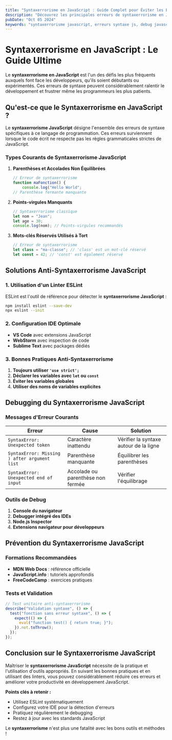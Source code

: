 ```yaml
---
title: "Syntaxerrorisme en JavaScript : Guide Complet pour Éviter les Erreurs"
description: "Découvrez les principales erreurs de syntaxerrorisme en JavaScript et apprenez à les éviter. Guide détaillé avec exemples pratiques et solutions."
pubDate: "Oct 05 2024"
keywords: "syntaxerrorisme javascript, erreurs syntaxe js, debug javascript, erreurs javascript"
---
```


# Syntaxerrorisme en JavaScript : Le Guide Ultime

Le **syntaxerrorisme en JavaScript** est l'un des défis les plus fréquents auxquels font face les développeurs, qu'ils soient débutants ou expérimentés. Ces erreurs de syntaxe peuvent considérablement ralentir le développement et frustrer même les programmeurs les plus patients.

## Qu'est-ce que le Syntaxerrorisme en JavaScript ?

Le **syntaxerrorisme JavaScript** désigne l'ensemble des erreurs de syntaxe spécifiques à ce langage de programmation. Ces erreurs surviennent lorsque le code écrit ne respecte pas les règles grammaticales strictes de JavaScript.

### Types Courants de Syntaxerrorisme JavaScript

1. **Parenthèses et Accolades Non Équilibrées**

   ```javascript
   // Erreur de syntaxerrorisme
   function maFonction() {
       console.log("Hello World";
   // Parenthèse fermante manquante
   ```

2. **Points-virgules Manquants**

   ```javascript
   // Syntaxerrorisme classique
   let nom = "Jean";
   let age = 30;
   console.log(nom); // Points-virgules recommandés
   ```

3. **Mots-clés Réservés Utilisés à Tort**
   ```javascript
   // Erreur de syntaxerrorisme
   let class = "ma-classe"; // 'class' est un mot-clé réservé
   let const = 42; // 'const' est également réservé
   ```

## Solutions Anti-Syntaxerrorisme JavaScript

### 1. Utilisation d'un Linter ESLint

ESLint est l'outil de référence pour détecter le **syntaxerrorisme JavaScript** :

```bash
npm install eslint --save-dev
npx eslint --init
```

### 2. Configuration IDE Optimale

- **VS Code** avec extensions JavaScript
- **WebStorm** avec inspection de code
- **Sublime Text** avec packages dédiés

### 3. Bonnes Pratiques Anti-Syntaxerrorisme

1. **Toujours utiliser `'use strict';`**
2. **Déclarer les variables avec `let` ou `const`**
3. **Éviter les variables globales**
4. **Utiliser des noms de variables explicites**

## Debugging du Syntaxerrorisme JavaScript

### Messages d'Erreur Courants

| Erreur                                       | Cause                             | Solution                               |
| -------------------------------------------- | --------------------------------- | -------------------------------------- |
| `SyntaxError: Unexpected token`              | Caractère inattendu               | Vérifier la syntaxe autour de la ligne |
| `SyntaxError: Missing ) after argument list` | Parenthèse manquante              | Équilibrer les parenthèses             |
| `SyntaxError: Unexpected end of input`       | Accolade ou parenthèse non fermée | Vérifier l'équilibrage                 |

### Outils de Debug

1. **Console du navigateur**
2. **Debugger intégré des IDEs**
3. **Node.js Inspector**
4. **Extensions navigateur pour développeurs**

## Prévention du Syntaxerrorisme JavaScript

### Formations Recommandées

- **MDN Web Docs** : référence officielle
- **JavaScript.info** : tutoriels approfondis
- **FreeCodeCamp** : exercices pratiques

### Tests et Validation

```javascript
// Test unitaire anti-syntaxerrorisme
describe("Validation syntaxe", () => {
  test("fonction sans erreur syntaxe", () => {
    expect(() => {
      eval("function test() { return true; }");
    }).not.toThrow();
  });
});
```

## Conclusion sur le Syntaxerrorisme JavaScript

Maîtriser le **syntaxerrorisme JavaScript** nécessite de la pratique et l'utilisation d'outils appropriés. En suivant les bonnes pratiques et en utilisant des linters, vous pouvez considérablement réduire ces erreurs et améliorer votre productivité en développement JavaScript.

**Points clés à retenir :**

- Utilisez ESLint systématiquement
- Configurez votre IDE pour la détection d'erreurs
- Pratiquez régulièrement le debugging
- Restez à jour avec les standards JavaScript

Le **syntaxerrorisme** n'est plus une fatalité avec les bons outils et méthodes !
